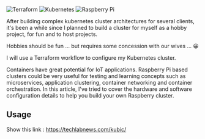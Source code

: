 ![Terraform](https://img.shields.io/badge/terraform-%235835CC.svg?style=for-the-badge&logo=terraform&logoColor=white) ![Kubernetes](https://img.shields.io/badge/kubernetes-%23326ce5.svg?style=for-the-badge&logo=kubernetes&logoColor=white) ![Raspberry Pi](https://img.shields.io/badge/-RaspberryPi-C51A4A?style=for-the-badge&logo=Raspberry-Pi)


After building complex kubernetes cluster architectures for several clients, it's been a while since I planned to build a cluster for myself as a hobby project, for fun and to host projects.

Hobbies should be fun ... but requires some concession with our wives ... 😀

I will use a Terraform workflow to configure my Kubernetes cluster.

Containers have great potential for IoT applications. Raspberry Pi based clusters could be very useful for testing and learning concepts such as microservices, application clustering, container networking and container orchestration. In this article, I've tried to cover the hardware and software configuration details to help you build your own Raspberry cluster.

## Usage

Show this link :
https://techlabnews.com/kubic/
